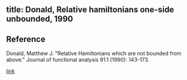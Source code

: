 title: Donald, Relative hamiltonians one-side unbounded, 1990
---

## Reference

Donald, Matthew J. "Relative Hamiltonians which are not bounded from above." Journal of functional analysis 91.1 (1990): 143-173.


[link](https://www.sciencedirect.com/science/article/pii/002212369090050U)

